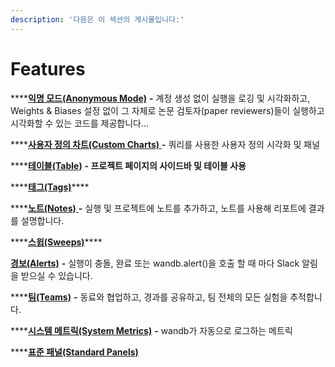 ```yaml
---
description: '다음은 이 섹션의 게시물입니다:'
---
```


# Features

\*\*\*\*[**익명 모드\(Anonymous Mode\)**](https://docs.wandb.ai/v/ko/app/features/anon) **-** 계정 생성 없이 실행을 로깅 및 시각화하고, Weights & Biases 설정 없이 그 자체로 논문 검토자\(paper reviewers\)들이 실행하고 시각화할 수 있는 코드를 제공합니다…

\*\*\*\*[**사용자 정의 차트\(Custom Charts\)** ](https://docs.wandb.ai/v/ko/app/features/custom-charts)**-** 쿼리를 사용한 사용자 정의 시각화 및 패널

\*\*\*\*[**테이블\(Table\)**](https://docs.wandb.ai/v/ko/app/features/sidebar) **- 프로젝트 페이지의 사이드바 및 테이블 사용**

\*\*\*\*[**태그\(Tags\)**](https://docs.wandb.ai/v/ko/app/features/tags)\*\*\*\*

\*\*\*\*[**노트\(Notes\)** ](https://docs.wandb.ai/v/ko/app/features/notes)**-** 실행 및 프로젝트에 노트를 추가하고, 노트를 사용해 리포트에 결과를 설명합니다.

\*\*\*\*[**스윕\(Sweeps\)**](https://docs.wandb.ai/v/ko/app/features/sweeps)\*\*\*\*

  
[**경보\(Alerts\)**](https://docs.wandb.ai/v/ko/app/features/alerts) **-** 실행이 충돌, 완료 또는 wandb.alert\(\)을 호출 할 때 마다 Slack 알림을 받으실 수 있습니다.

\*\*\*\*[**팀\(Teams\)**](https://docs.wandb.ai/v/ko/app/features/teams) **-** 동료와 협업하고, 경과를 공유하고, 팀 전체의 모든 실험을 추적합니다.

\*\*\*\*[**시스템 메트릭\(System Metrics\)**](https://docs.wandb.ai/v/ko/app/features/system-metrics) **-** wandb가 자동으로 로그하는 메트릭

\*\*\*\*[**표준 패널\(Standard Panels\)**](https://docs.wandb.ai/v/ko/app/features/panels)  
  
  


